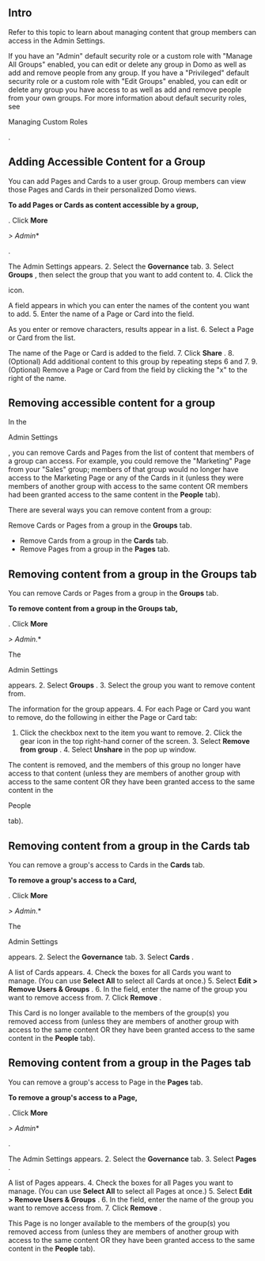 

Intro
-------

Refer to this topic to learn about managing content that group members can access in the Admin Settings.


 If you have an "Admin" default security role or a custom role with "Manage All Groups" enabled, you can edit or delete any group in Domo as well as add and remove people from any group. If you have a "Privileged" default security role or a custom role with "Edit Groups" enabled, you can edit or delete any group you have access to as well as add and remove people from your own groups. For more information about default security roles, see

Managing Custom Roles

.


 Adding Accessible Content for a Group
---------------------------------------

You can add Pages and Cards to a user group. Group members can view those Pages and Cards in their personalized Domo views.


**To add Pages or Cards as content accessible by a group,**

. Click
 **More**

*> Admin**

.


 The Admin Settings appears.
2. Select the
 **Governance**
 tab.
3. Select
 **Groups**
 , then select the group that you want to add content to.
4. Click the

icon.


 A field appears in which you can enter the names of the content you want to add.
5. Enter the name of a Page or Card into the field.


 As you enter or remove characters, results appear in a list.
6. Select a Page or Card from the list.


 The name of the Page or Card is added to the field.
7. Click
 **Share**
 .
8. (Optional) Add additional content to this group by repeating steps 6 and 7.
9. (Optional) Remove a Page or Card from the field by clicking the "x" to the right of the name.

Removing accessible content for a group
-----------------------------------------

In the

Admin Settings

, you can remove Cards and Pages from the list of content that members of a group can access. For example, you could remove the "Marketing" Page from your "Sales" group; members of that group would no longer have access to the Marketing Page or any of the Cards in it (unless they were members of another group with access to the same content OR members had been granted access to the same content in the
 **People**
 tab).


 There are several ways you can remove content from a group:

 Remove Cards or Pages from a group in the
 **Groups**
 tab.
* Remove Cards from a group in the
 **Cards**
 tab.
* Remove Pages from a group in the
 **Pages**
 tab.

Removing content from a group in the Groups tab
-------------------------------------------------

You can remove Cards or Pages from a group in the
 **Groups**
 tab.


**To remove content from a group in the Groups tab,**

. Click
 **More**

*> Admin.**

The

Admin Settings

appears.
2. Select
 **Groups**
 .
3. Select the group you want to remove content from.


 The information for the group appears.
4. For each Page or Card you want to remove, do the following in either the Page or Card tab:

1. Click the checkbox next to the item you want to remove.
	2. Click the gear icon in the top right-hand corner of the screen.
	3. Select
	 **Remove from group**
	 .
	4. Select
	 **Unshare**
	 in the pop up window.

The content is removed, and the members of this group no longer have access to that content (unless they are members of another group with access to the same content OR they have been granted access to the same content in the

People

tab).


 Removing content from a group in the Cards tab
------------------------------------------------

You can remove a group's access to Cards in the
 **Cards**
 tab.


**To remove a group's access to a Card,**

. Click
 **More**

*> Admin.**

The

Admin Settings

appears.
2. Select the
 **Governance**
 tab.
3. Select
 **Cards**
 .


 A list of Cards appears.
4. Check the boxes for all Cards you want to manage. (You can use
 **Select All**
 to select all Cards at once.)
5. Select
 **Edit > Remove Users & Groups**
 .
6. In the field, enter the name of the group you want to remove access from.
7. Click
 **Remove**
 .

This Card is no longer available to the members of the group(s) you removed access from (unless they are members of another group with access to the same content OR they have been granted access to the same content in the
 **People**
 tab).


 Removing content from a group in the Pages tab
------------------------------------------------

You can remove a group's access to Page in the
 **Pages**
 tab.


**To remove a group's access to a Page,**

. Click
 **More**

*> Admin**

.


 The Admin Settings appears.
2. Select the
 **Governance**
 tab.
3. Select
 **Pages**
 .


 A list of Pages appears.
4. Check the boxes for all Pages you want to manage. (You can use
 **Select All**
 to select all Pages at once.)
5. Select
 **Edit > Remove Users & Groups**
 .
6. In the field, enter the name of the group you want to remove access from.
7. Click
 **Remove**
 .

This Page is no longer available to the members of the group(s) you removed access from (unless they are members of another group with access to the same content OR they have been granted access to the same content in the
 **People**
 tab).


